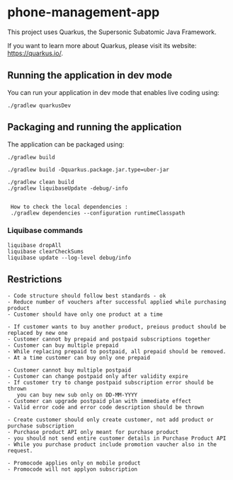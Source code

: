 # phone-management-app

This project uses Quarkus, the Supersonic Subatomic Java Framework.

If you want to learn more about Quarkus, please visit its website: <https://quarkus.io/>.

## Running the application in dev mode

You can run your application in dev mode that enables live coding using:

```shell script
./gradlew quarkusDev
```

## Packaging and running the application

The application can be packaged using:

```shell script
./gradlew build
```

```shell script
./gradlew build -Dquarkus.package.jar.type=uber-jar
```

```shell script
./gradlew clean build 
./gradlew liquibaseUpdate -debug/-info


 How to check the local dependencies : 
 ./gradlew dependencies --configuration runtimeClasspath

```



### Liquibase commands

```
liquibase dropAll
liquibase clearCheckSums
liquibase update --log-level debug/info
```
## Restrictions
```
- Code structure should follow best standards - ok 
- Reduce number of vouchers after successful applied while purchasing product 
- Customer should have only one product at a time

- If customer wants to buy another product, preious product should be replaced by new one
- Customer cannot by prepaid and postpaid subscriptions together
- Customer can buy multiple prepaid
- While replacing prepaid to postpaid, all prepaid should be removed.
- At a time customer can buy only one prepaid

- Customer cannot buy multiple postpaid
- Customer can change postpaid only after validity expire
- If customer try to change postpaid subscription error should be thrown
   you can buy new sub only on DD-MM-YYYY
- Customer can upgrade postpaid plan with immediate effect
- Valid error code and error code description should be thrown

- Create customer should only create customer, not add product or purchase subscription
- Purchase product API only meant for purchase product 
- you should not send entire customer details in Purchase Product API
- While you purchase product include promotion vaucher also in the request.

- Promocode applies only on mobile product
- Promocode will not applyon subscription
```

